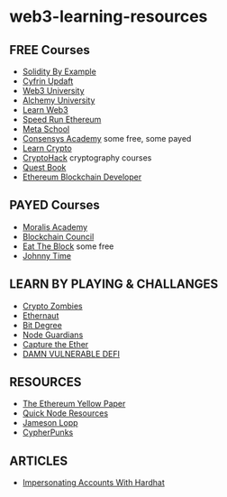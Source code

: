 # web3-learning-resources

## FREE Courses 
- [Solidity By Example](https://solidity-by-example.org/)
- [Cyfrin Updaft](https://updraft.cyfrin.io/)
- [Web3 University](https://www.web3.university/)
- [Alchemy University](https://www.alchemy.com/university/courses/)
- [Learn Web3](https://learnweb3.io/)
- [Speed Run Ethereum](https://speedrunethereum.com/)
- [Meta School](https://metaschool.so/)
- [Consensys Academy](https://courses.consensys.net/collections) some free, some payed
- [Learn Crypto](https://learncrypto.com/)
- [CryptoHack](https://cryptohack.org/) cryptography courses
- [Quest Book](https://learn.questbook.xyz/)
- [Ethereum Blockchain Developer](https://ethereum-blockchain-developer.com/)

## PAYED Courses
- [Moralis Academy](https://academy.moralis.io/)
- [Blockchain Council](https://www.blockchain-council.org/)
- [Eat The Block](https://eattheblocks.com/) some free
- [Johnny Time](https://johnnytime.xyz/)

## LEARN BY PLAYING & CHALLANGES
- [Crypto Zombies](https://cryptozombies.io/)
- [Ethernaut](https://ethernaut.openzeppelin.com/)
- [Bit Degree](https://www.bitdegree.org/)
- [Node Guardians](https://nodeguardians.io/)
- [Capture the Ether](https://capturetheether.com/)
- [DAMN VULNERABLE DEFI](https://www.damnvulnerabledefi.xyz/)

## RESOURCES
- [The Ethereum Yellow Paper](https://ethereum.github.io/yellowpaper/paper.pdf)
- [Quick Node Resources](https://www.quicknode.com/guides/welcome)
- [Jameson Lopp](https://www.lopp.net/bitcoin-information.html)
- [CypherPunks](https://cypherpunks-core.github.io/ethereumbook/)
 
## ARTICLES
- [Impersonating Accounts With Hardhat](https://medium.com/coinmonks/impersonating-accounts-with-hardhat-21212c94dcec)
